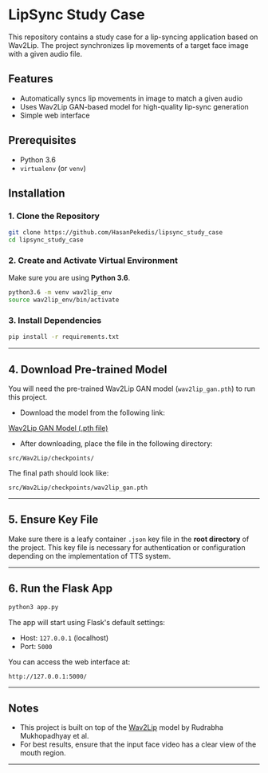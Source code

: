 # LipSync Study Case

This repository contains a study case for a lip-syncing application based on Wav2Lip. The project synchronizes lip movements of a target face image with a given audio file.

## Features

- Automatically syncs lip movements in image to match a given audio
- Uses Wav2Lip GAN-based model for high-quality lip-sync generation
- Simple web interface

## Prerequisites

- Python 3.6
- `virtualenv` (or `venv`)

## Installation

### 1. Clone the Repository

```bash
git clone https://github.com/HasanPekedis/lipsync_study_case
cd lipsync_study_case
```

### 2. Create and Activate Virtual Environment

Make sure you are using **Python 3.6**.

```bash
python3.6 -m venv wav2lip_env
source wav2lip_env/bin/activate
```

### 3. Install Dependencies

```bash
pip install -r requirements.txt
```

---

## 4. Download Pre-trained Model

You will need the pre-trained Wav2Lip GAN model (`wav2lip_gan.pth`) to run this project.

- Download the model from the following link:

[Wav2Lip GAN Model (.pth file)](https://iiitaphyd-my.sharepoint.com/personal/radrabha_m_research_iiit_ac_in/_layouts/15/onedrive.aspx?id=%2Fpersonal%2Fradrabha%5Fm%5Fresearch%5Fiiit%5Fac%5Fin%2FDocuments%2FWav2Lip%5FModels%2Fwav2lip%5Fgan%2Epth&parent=%2Fpersonal%2Fradrabha%5Fm%5Fresearch%5Fiiit%5Fac%5Fin%2FDocuments%2FWav2Lip%5FModels&ga=1)

- After downloading, place the file in the following directory:

```
src/Wav2Lip/checkpoints/
```

The final path should look like:

```
src/Wav2Lip/checkpoints/wav2lip_gan.pth
```

---

## 5. Ensure Key File

Make sure there is a leafy container `.json` key file in the **root directory** of the project. This key file is necessary for authentication or configuration depending on the implementation of TTS system.


---

## 6. Run the Flask App

```bash
python3 app.py
```

The app will start using Flask's default settings:

- Host: `127.0.0.1` (localhost)
- Port: `5000`

You can access the web interface at:

```
http://127.0.0.1:5000/
```

---

## Notes

- This project is built on top of the [Wav2Lip](https://github.com/Rudrabha/Wav2Lip) model by Rudrabha Mukhopadhyay et al.
- For best results, ensure that the input face video has a clear view of the mouth region.

---
